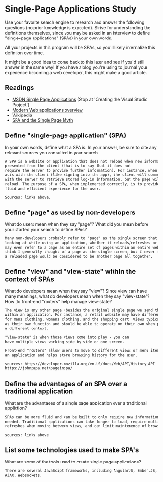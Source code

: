 # Single-Page Applications Study

Use your favorite search engine to research and answer the following questions
(no prior knowledge is expected). Strive for understanding the definitions
themselves, since you may be asked in an interview to define "single-page
applications" (SPAs) in your own words.

All your projects in this program will be SPAs, so you'll likely internalize
this defintion over time.

It might be a good idea to come back to this later and see if you'd still answer
in the same way! If you have a blog you're using to journal your experience
becoming a web developer, this might make a good article.

## Readings

-   [MSDN Single Page Applications](https://msdn.microsoft.com/en-us/magazine/dn463786.aspx) (Stop at 'Creating the Visual Studio Project')
-   [Modern Web applications overview](http://singlepageappbook.com/goal.html)
-   [Wikipedia](https://en.wikipedia.org/wiki/Single-page_application)
-   [SPA and the Single Page Myth](https://johnpapa.net/pageinspa/)

## Define "single-page application" (SPA)

In your own words, define what a SPA is. In your answer, be sure to cite any
relevant sources you consulted in your search.

```md
A SPA is a website or application that does not reload when new information is
presented from the client (that is to say that it does not
require the server to provide further information). For instance, when a user inter-
acts with the client (like signing into the app), the client will communicate
with the server to retrieve stored log-in information, but the page will never
reload. The purpose of a SPA, when implemented correctly, is to provide a more
fluid and efficient experience for the user.

Sources: links above.
```

## Define "page" as used by non-developers

What do users mean when they say "page"? What did you mean before your started
your search to define SPAs?

```md
Many non-developers probably refer to "page" as the single screen that they are
looking at while using an application, whether it reloads/refreshes or not. Some
may even refer to a page as an entire set of pages within an entire website. I
think I generally thought of a page as the single screen, but I never thought that
a reloaded page would be considered to be another page all together.
```

## Define "view" and "view-state" within the context of SPAs

What do developers mean when they say "view"? Since view can have many meanings,
what do developers mean when they say "view-state"? How do front-end "routers"
help manage view-state?

```md
The view is any other page (besides the original single page we send the server)
within an application. For instance, a retail website may have different "views"
for mens clothing, womens clothing, and the shopping cart. Views typically serve
as their own function and should be able to operate on their own when placed in
a different context.

"View-state" is when those views come into play - you can
have multiple views working side by side on one screen.

Front-end "routers" allow users to move to different views or menu items within
an application and helps store browsing history for the user.

sources: https://developer.mozilla.org/en-US/docs/Web/API/History_API
https://johnpapa.net/pageinspa/
```

## Define the advantages of an SPA over a traditional application

What are the advantages of a single page application over a traditional appliction?

```md
SPAs can be more fluid and can be built to only require new information as it is
needed. Traditional applications can take longer to load, require multiple
refreshes when moving between views, and can limit maintenence of browser history.

sources: links above
```

## List some technologies used to make SPA's

What are some of the tools used to create single page applications?

```md
There are several JavaScipt frameworks, including AngularJS, Ember.JS, and Meteor.JS;
AJAX, Websockets.
```
